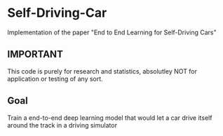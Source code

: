 # Self-Driving-Car
Implementation of the paper "End to End Learning for Self-Driving Cars"

## IMPORTANT
This code is purely for research and statistics, absolutley NOT for application or testing of any sort.
## Goal
Train a end-to-end deep learning model that would let a car drive itself around the track in a driving simulator
